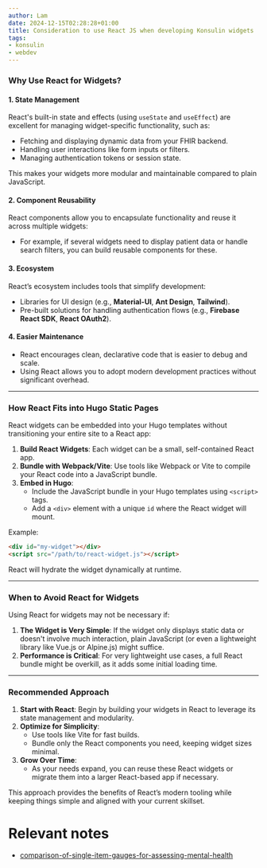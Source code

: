 ```yaml
---
author: Lam
date: 2024-12-15T02:28:28+01:00
title: Consideration to use React JS when developing Konsulin widgets
tags:
- konsulin
- webdev
---
```


### **Why Use React for Widgets?**

#### **1. State Management**

React's built-in state and effects (using `useState` and `useEffect`) are excellent for managing widget-specific functionality, such as:
- Fetching and displaying dynamic data from your FHIR backend.
- Handling user interactions like form inputs or filters.
- Managing authentication tokens or session state.

This makes your widgets more modular and maintainable compared to plain JavaScript.

#### **2. Component Reusability**

React components allow you to encapsulate functionality and reuse it across multiple widgets:
- For example, if several widgets need to display patient data or handle search filters, you can build reusable components for these.

#### **3. Ecosystem**

React’s ecosystem includes tools that simplify development:
- Libraries for UI design (e.g., **Material-UI**, **Ant Design**, **Tailwind**).
- Pre-built solutions for handling authentication flows (e.g., **Firebase React SDK**, **React OAuth2**).

#### **4. Easier Maintenance**

- React encourages clean, declarative code that is easier to debug and scale.
- Using React allows you to adopt modern development practices without significant overhead.

---

### **How React Fits into Hugo Static Pages**

React widgets can be embedded into your Hugo templates without transitioning your entire site to a React app:
1. **Build React Widgets**: Each widget can be a small, self-contained React app.
2. **Bundle with Webpack/Vite**: Use tools like Webpack or Vite to compile your React code into a JavaScript bundle.
3. **Embed in Hugo**:
   - Include the JavaScript bundle in your Hugo templates using `<script>` tags.
   - Add a `<div>` element with a unique `id` where the React widget will mount.

Example:  
```html
<div id="my-widget"></div>
<script src="/path/to/react-widget.js"></script>
```

React will hydrate the widget dynamically at runtime.

---

### **When to Avoid React for Widgets**

Using React for widgets may not be necessary if:
1. **The Widget is Very Simple**: If the widget only displays static data or doesn't involve much interaction, plain JavaScript (or even a lightweight library like Vue.js or Alpine.js) might suffice.
2. **Performance is Critical**: For very lightweight use cases, a full React bundle might be overkill, as it adds some initial loading time.

---

### **Recommended Approach**

1. **Start with React**: Begin by building your widgets in React to leverage its state management and modularity.
2. **Optimize for Simplicity**:
   - Use tools like Vite for fast builds.
   - Bundle only the React components you need, keeping widget sizes minimal.
3. **Grow Over Time**:
   - As your needs expand, you can reuse these React widgets or migrate them into a larger React-based app if necessary.

This approach provides the benefits of React’s modern tooling while keeping things simple and aligned with your current skillset.

# Relevant notes

- [comparison-of-single-item-gauges-for-assessing-mental-health](Resources/comparison-of-single-item-gauges-for-assessing-mental-health.md) 
